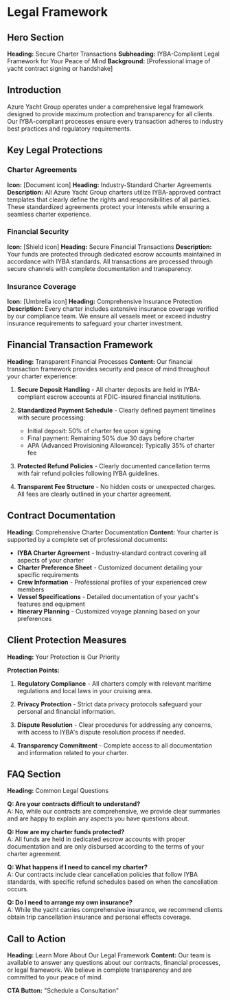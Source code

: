 # Legal Framework

## Hero Section
**Heading:** Secure Charter Transactions
**Subheading:** IYBA-Compliant Legal Framework for Your Peace of Mind
**Background:** [Professional image of yacht contract signing or handshake]

## Introduction
Azure Yacht Group operates under a comprehensive legal framework designed to provide maximum protection and transparency for all clients. Our IYBA-compliant processes ensure every transaction adheres to industry best practices and regulatory requirements.

## Key Legal Protections

### Charter Agreements
**Icon:** [Document icon]
**Heading:** Industry-Standard Charter Agreements
**Description:** All Azure Yacht Group charters utilize IYBA-approved contract templates that clearly define the rights and responsibilities of all parties. These standardized agreements protect your interests while ensuring a seamless charter experience.

### Financial Security
**Icon:** [Shield icon]
**Heading:** Secure Financial Transactions
**Description:** Your funds are protected through dedicated escrow accounts maintained in accordance with IYBA standards. All transactions are processed through secure channels with complete documentation and transparency.

### Insurance Coverage
**Icon:** [Umbrella icon]
**Heading:** Comprehensive Insurance Protection
**Description:** Every charter includes extensive insurance coverage verified by our compliance team. We ensure all vessels meet or exceed industry insurance requirements to safeguard your charter investment.

## Financial Transaction Framework

**Heading:** Transparent Financial Processes
**Content:** Our financial transaction framework provides security and peace of mind throughout your charter experience:

1. **Secure Deposit Handling** - All charter deposits are held in IYBA-compliant escrow accounts at FDIC-insured financial institutions.

2. **Standardized Payment Schedule** - Clearly defined payment timelines with secure processing:
   - Initial deposit: 50% of charter fee upon signing
   - Final payment: Remaining 50% due 30 days before charter
   - APA (Advanced Provisioning Allowance): Typically 35% of charter fee

3. **Protected Refund Policies** - Clearly documented cancellation terms with fair refund policies following IYBA guidelines.

4. **Transparent Fee Structure** - No hidden costs or unexpected charges. All fees are clearly outlined in your charter agreement.

## Contract Documentation

**Heading:** Comprehensive Charter Documentation
**Content:** Your charter is supported by a complete set of professional documents:

- **IYBA Charter Agreement** - Industry-standard contract covering all aspects of your charter
- **Charter Preference Sheet** - Customized document detailing your specific requirements
- **Crew Information** - Professional profiles of your experienced crew members
- **Vessel Specifications** - Detailed documentation of your yacht's features and equipment
- **Itinerary Planning** - Customized voyage planning based on your preferences

## Client Protection Measures

**Heading:** Your Protection is Our Priority

**Protection Points:**
1. **Regulatory Compliance** - All charters comply with relevant maritime regulations and local laws in your cruising area.

2. **Privacy Protection** - Strict data privacy protocols safeguard your personal and financial information.

3. **Dispute Resolution** - Clear procedures for addressing any concerns, with access to IYBA's dispute resolution process if needed.

4. **Transparency Commitment** - Complete access to all documentation and information related to your charter.

## FAQ Section

**Heading:** Common Legal Questions

**Q: Are your contracts difficult to understand?**  
A: No, while our contracts are comprehensive, we provide clear summaries and are happy to explain any aspects you have questions about.

**Q: How are my charter funds protected?**  
A: All funds are held in dedicated escrow accounts with proper documentation and are only disbursed according to the terms of your charter agreement.

**Q: What happens if I need to cancel my charter?**  
A: Our contracts include clear cancellation policies that follow IYBA standards, with specific refund schedules based on when the cancellation occurs.

**Q: Do I need to arrange my own insurance?**  
A: While the yacht carries comprehensive insurance, we recommend clients obtain trip cancellation insurance and personal effects coverage.

## Call to Action
**Heading:** Learn More About Our Legal Framework
**Content:** Our team is available to answer any questions about our contracts, financial processes, or legal framework. We believe in complete transparency and are committed to your peace of mind.

**CTA Button:** "Schedule a Consultation" 